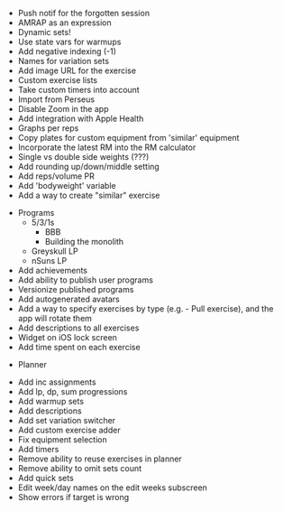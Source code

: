 - Push notif for the forgotten session
- AMRAP as an expression
- Dynamic sets!
- Use state vars for warmups
- Add negative indexing (-1)
- Names for variation sets
- Add image URL for the exercise
- Custom exercise lists
- Take custom timers into account
- Import from Perseus
- Disable Zoom in the app
- Add integration with Apple Health
- Graphs per reps
- Copy plates for custom equipment from 'similar' equipment
- Incorporate the latest RM into the RM calculator
- Single vs double side weights (???)
- Add rounding up/down/middle setting
- Add reps/volume PR
- Add 'bodyweight' variable
- Add a way to create "similar" exercise

* Programs
  - 5/3/1s
    - BBB
    - Building the monolith
  - Greyskull LP
  - nSuns LP
* Add achievements
* Add ability to publish user programs
* Versionize published programs
* Add autogenerated avatars
* Add a way to specify exercises by type (e.g. - Pull exercise), and the app will rotate them
* Add descriptions to all exercises
* Widget on iOS lock screen
* Add time spent on each exercise

- Planner

* Add inc assignments
* Add lp, dp, sum progressions
* Add warmup sets
* Add descriptions
* Add set variation switcher
* Add custom exercise adder
* Fix equipment selection
* Add timers
* Remove ability to reuse exercises in planner
* Remove ability to omit sets count
* Add quick sets
* Edit week/day names on the edit weeks subscreen
* Show errors if target is wrong
